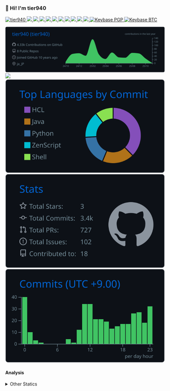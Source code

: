 ### 👋 Hi! I'm tier940

<p align="left"> 
  <a href="https://github.com/tier940/tier940/">
    <img src="https://komarev.com/ghpvc/?username=tier940" alt="tier940" />
  </a>
  <a href="http://twitter.com/tier940">
    <img height="20" src="https://img.shields.io/twitter/follow/tier940?label=Twitter&logo=twitter&style=flat" />
  </a>
  <a href="https://github.com/tier940">
    <img height="20" src="https://img.shields.io/github/followers/tier940?label=follow&logo=github&style=flat" />
  </a>
  <a href="https://www.reddit.com/user/tier940">
    <img height="20" src="https://img.shields.io/reddit/user-karma/combined/tier940?label=Reddit&logo=reddit&style=flat" />
  </a>
  <a href="https://stackoverflow.com/users/17317833/tier940">
    <img height="20" src="https://img.shields.io/stackexchange/stackoverflow/r/17317833?label=StackOverflow&logo=stack-overflow&style=flat" />
  </a>
  <a href="https://zenn.dev/tier940">
    <img height="20" src="https://zenn.badge.nikaera.com/s/tier940/likes" />
  </a>
  <a href="https://zenn.dev/tier940">
    <img height="20" src="https://zenn.badge.nikaera.com/s/tier940/followers" />
  </a>
  <a href="https://zenn.dev/tier940">
    <img height="20" src="https://zenn.badge.nikaera.com/s/tier940/articles" />
  </a>
  <a href="http://qiita.com/tier940">
    <img height="20" src="https://qiita-badge.apiapi.app/s/tier940/posts.svg" />
  </a>
  <a href="http://qiita.com/tier940">
    <img height="20" src="https://qiita-badge.apiapi.app/s/tier940/contributions.svg" />
  </a>
  <a href="https://github.com/tier940/tier940/">
    <img height="20" src="https://github.com/tier940/tier940/actions/workflows/main.yml/badge.svg" />
  </a>
  <a href="https://keybase.io/tier940">
    <img alt="Keybase PGP" src="https://img.shields.io/keybase/pgp/tier940">
  </a>
  <a href="https://keybase.io/tier940">
    <img alt="Keybase BTC" src="https://img.shields.io/keybase/btc/tier940">
  </a>
</p>

[![](https://raw.githubusercontent.com/tier940/tier940/main/profile-summary-card-output/github_dark/0-profile-details.svg)](https://github.com/vn7n24fzkq/github-profile-summary-cards)
[![](https://raw.githubusercontent.com/tier940/tier940/main/profile-summary-card-output/github_dark/1-repos-per-language.svg)](https://github.com/vn7n24fzkq/github-profile-summary-cards) [![](https://raw.githubusercontent.com/tier940/tier940/main/profile-summary-card-output/github_dark/2-most-commit-language.svg)](https://github.com/vn7n24fzkq/github-profile-summary-cards)
[![](https://raw.githubusercontent.com/tier940/tier940/main/profile-summary-card-output/github_dark/3-stats.svg)](https://github.com/vn7n24fzkq/github-profile-summary-cards) [![](https://raw.githubusercontent.com/tier940/tier940/main/profile-summary-card-output/github_dark/4-productive-time.svg)](https://github.com/vn7n24fzkq/github-profile-summary-cards)


#### Analysis
<!-- <img height="150" src="https://github.com/tier940/tier940/blob/master/images/stat.svg" alt="Alternative Text"/> -->

<details>
  <summary>Other Statics</summary>
  <!--START_SECTION:waka-->
![Code Time](http://img.shields.io/badge/Code%20Time-4%2C273%20hrs%2022%20mins-blue)

**🐱 My GitHub Data** 

> 📦 34.1 kB Used in GitHub's Storage 
 > 
> 💼 Opted to Hire
 > 
> 📜 8 Public Repositories 
 > 
> 🔑 5 Private Repositories 
 > 
**I'm an Early 🐤** 

```text
🌞 Morning                214 commits         █████░░░░░░░░░░░░░░░░░░░░   21.10 % 
🌆 Daytime                419 commits         ██████████░░░░░░░░░░░░░░░   41.32 % 
🌃 Evening                283 commits         ███████░░░░░░░░░░░░░░░░░░   27.91 % 
🌙 Night                  98 commits          ██░░░░░░░░░░░░░░░░░░░░░░░   09.66 % 
```
📅 **I'm Most Productive on Friday** 

```text
Monday                   78 commits          ██░░░░░░░░░░░░░░░░░░░░░░░   07.69 % 
Tuesday                  120 commits         ███░░░░░░░░░░░░░░░░░░░░░░   11.83 % 
Wednesday                147 commits         ████░░░░░░░░░░░░░░░░░░░░░   14.50 % 
Thursday                 87 commits          ██░░░░░░░░░░░░░░░░░░░░░░░   08.58 % 
Friday                   259 commits         ██████░░░░░░░░░░░░░░░░░░░   25.54 % 
Saturday                 128 commits         ███░░░░░░░░░░░░░░░░░░░░░░   12.62 % 
Sunday                   195 commits         █████░░░░░░░░░░░░░░░░░░░░   19.23 % 
```


📊 **This Week I Spent My Time On** 

```text
🕑︎ Time Zone: Asia/Tokyo

💬 Programming Languages: 
Other                    28 hrs 18 mins      ███████████████████░░░░░░   77.74 % 
Java                     5 hrs 58 mins       ████░░░░░░░░░░░░░░░░░░░░░   16.42 % 
JSON                     45 mins             █░░░░░░░░░░░░░░░░░░░░░░░░   02.08 % 
Markdown                 34 mins             ░░░░░░░░░░░░░░░░░░░░░░░░░   01.58 % 
Java Properties          9 mins              ░░░░░░░░░░░░░░░░░░░░░░░░░   00.45 % 

🔥 Editors: 
Edge                     28 hrs 16 mins      ███████████████████░░░░░░   77.66 % 
IntelliJ IDEA            6 hrs 51 mins       █████░░░░░░░░░░░░░░░░░░░░   18.85 % 
VS Code                  1 hr 16 mins        █░░░░░░░░░░░░░░░░░░░░░░░░   03.49 % 

💻 Operating System: 
Windows                  34 hrs 10 mins      ███████████████████████░░   93.90 % 
Mac                      2 hrs 13 mins       ██░░░░░░░░░░░░░░░░░░░░░░░   06.10 % 
```

**I Mostly Code in Java** 

```text
Java                     14 repos            ████████████░░░░░░░░░░░░░   50.00 % 
Python                   2 repos             ██░░░░░░░░░░░░░░░░░░░░░░░   07.14 % 
ZenScript                2 repos             ██░░░░░░░░░░░░░░░░░░░░░░░   07.14 % 
Astro                    1 repo              █░░░░░░░░░░░░░░░░░░░░░░░░   03.57 % 
HTML                     1 repo              █░░░░░░░░░░░░░░░░░░░░░░░░   03.57 % 
```



**Timeline**

![Lines of Code chart](https://raw.githubusercontent.com/tier940/tier940/main/assets/bar_graph.png)


 Last Updated on 12/08/2024 00:05:51 UTC
<!--END_SECTION:waka-->
</details>
